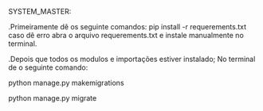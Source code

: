 SYSTEM_MASTER:

.Primeiramente dê os seguinte comandos:
pip install -r requerements.txt
caso dê erro abra o arquivo requerements.txt e instale manualmente no terminal.

.Depois que todos os modulos e importações estiver instalado; No terminal de o seguinte comando:

python manage.py makemigrations

python manage.py migrate


